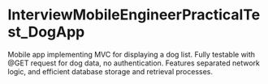 # InterviewMobileEngineerPracticalTest_DogApp
Mobile app implementing MVC for displaying a dog list. Fully testable with @GET request for dog data, no authentication. Features separated network logic, and efficient database storage and retrieval processes.

